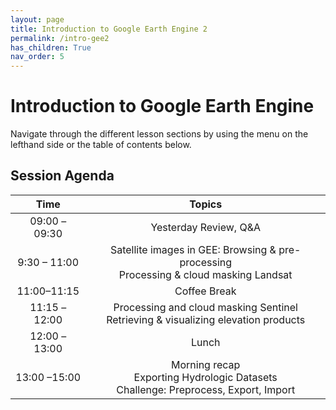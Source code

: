 ```yaml
---
layout: page
title: Introduction to Google Earth Engine 2
permalink: /intro-gee2
has_children: True
nav_order: 5
---
```


# Introduction to Google Earth Engine
Navigate through the different lesson sections by using the menu on the lefthand side or the table of contents below.

## Session Agenda

|      Time     |                                                                                                       Topics                                                                                                      |
|:-------------:|:-----------------------------------------------------------------------------------------------------------------------------------------------------------------------------------------------------------------:|
| 09:00 – 09:30 |    Yesterday Review, Q&A |
| 9:30 – 11:00  |    Satellite images in GEE: Browsing & pre-processing<br>Processing & cloud masking Landsat                                                              |
|11:00–11:15 | Coffee Break                                                                                 
| 11:15 – 12:00 |  Processing and cloud masking Sentinel<br>Retrieving & visualizing elevation products                          |
| 12:00 – 13:00 | Lunch                                                                                                                                                                                                             |
| 13:00 –15:00  | Morning recap<br>Exporting Hydrologic Datasets<br>Challenge: Preprocess, Export, Import
